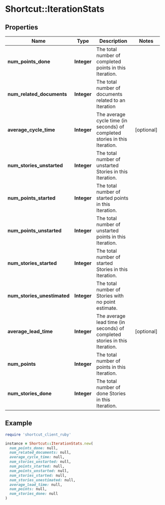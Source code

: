 # Shortcut::IterationStats

## Properties

| Name | Type | Description | Notes |
| ---- | ---- | ----------- | ----- |
| **num_points_done** | **Integer** | The total number of completed points in this Iteration. |  |
| **num_related_documents** | **Integer** | The total number of documents related to an Iteration |  |
| **average_cycle_time** | **Integer** | The average cycle time (in seconds) of completed stories in this Iteration. | [optional] |
| **num_stories_unstarted** | **Integer** | The total number of unstarted Stories in this Iteration. |  |
| **num_points_started** | **Integer** | The total number of started points in this Iteration. |  |
| **num_points_unstarted** | **Integer** | The total number of unstarted points in this Iteration. |  |
| **num_stories_started** | **Integer** | The total number of started Stories in this Iteration. |  |
| **num_stories_unestimated** | **Integer** | The total number of Stories with no point estimate. |  |
| **average_lead_time** | **Integer** | The average lead time (in seconds) of completed stories in this Iteration. | [optional] |
| **num_points** | **Integer** | The total number of points in this Iteration. |  |
| **num_stories_done** | **Integer** | The total number of done Stories in this Iteration. |  |

## Example

```ruby
require 'shortcut_client_ruby'

instance = Shortcut::IterationStats.new(
  num_points_done: null,
  num_related_documents: null,
  average_cycle_time: null,
  num_stories_unstarted: null,
  num_points_started: null,
  num_points_unstarted: null,
  num_stories_started: null,
  num_stories_unestimated: null,
  average_lead_time: null,
  num_points: null,
  num_stories_done: null
)
```

